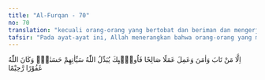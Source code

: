 ```yaml
---
title: "Al-Furqan - 70"
no: 70
translation: "kecuali orang-orang yang bertobat dan beriman dan mengerjakan kebajikan; maka kejahatan mereka diganti Allah dengan kebaikan. Allah Maha Pengampun, Maha Penyayang."
tafsir: "Pada ayat-ayat ini, Allah menerangkan bahwa orang-orang yang mengerjakan perbuatan dosa seperti tersebut pada ayat di atas, lalu bertobat dengan sebenar-benar tobat, kembali beriman, serta selalu berbuat amal saleh, perbuatan mereka yang jahat itu akan diganti dengan kebaikan dan pahala yang berlipat ganda karena Allah adalah Maha Pengampun, Maha Pengasih dan Maha Penyayang. Menurut sebagian mufasir, penggantian dosa kejahatan dengan pahala kebaikan itu ialah dengan menghapuskan segala dosa yang telah dikerjakan di masa yang lalu karena tobat yang benar, kemudian amal kebaikan yang dikerjakannya sesudah bertobat dilipatgandakan pahalanya sehingga bisa menghapus dosa yang telah dilakukan dahulu. \n\nMufasir-mufasir lain mengatakan bahwa Allah memberikan kepada orang yang bertobat itu pahala yang seimbang banyaknya dengan dosa yang telah dikerjakan. Kemudian dia bertobat dan mengerjakan amal yang baik, maka amal yang baik itu akan diberi pahala yang berlipat ganda pula. Jadi orang yang bertobat itu mendapat dua kebaikan yaitu dosa-dosanya yang terdahulu dihapuskan dan kemudian diberi pula pahala yang sama banyaknya dengan dosa yang telah dikerjakannya itu.\n\nDalam sebuah hadis, diriwayatkan bahwa:\n\nDari Abu thawil Syathab al-Mamdud, ia menghadap Nabi saw dan bertanya, \"Apakah pendapat anda tentang seseorang yang mengerjakan segala dosa, tidak ada perbuatan dosa kecuali ia lakukan. Apakah tobatnya diterima? Nabi saw menjawab, \"Apakah kamu sudah masuk Islam?\" Dia menjawab, \"Saya sendiri bersaksi bahwa tidak ada tuhan selain Allah Yang Maha Esa dan tidak ada sekutu bagi-Nya. Dan engkau adalah utusan Allah.\" Nabi saw berkata, \"Ya, benar. Kamu mengerjakan kebajikan dan meninggalkan keburukan. Maka Allah akan menjadikan untukmu kebaikan semuanya.\" Dia bertanya lagi, \"Semua kesalahanku diampuni?\" \"Ya,\" jawab Nabi saw. \"Allahu Akbar,\" kata orang tadi, dan dia terus bertakbir sampai pergi tidak kelihatan. (Riwayat al-thabrani)\n\nKemudian Allah menyatakan bahwa tobat yang diterima itu haruslah diiringi dengan perbuatan baik. Tobat dimulai dengan penyesalan atas perbuatan jahat yang telah dilaksanakan, dan berhenti dari berbuat maksiat, diiringi dengan perbuatan baik untuk menjadi bukti bahwa tobat itu adalah tobat yang sebenarnya dan dilakukan dengan sungguh-sungguh (nasuha)."
---
```


اِلَّا مَنْ تَابَ وَاٰمَنَ وَعَمِلَ عَمَلًا صَالِحًا فَاُولٰۤىِٕكَ يُبَدِّلُ اللّٰهُ سَيِّاٰتِهِمْ حَسَنٰتٍۗ وَكَانَ اللّٰهُ غَفُوْرًا رَّحِيْمًا 
